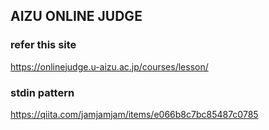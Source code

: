 ## AIZU ONLINE JUDGE
### refer this site  
https://onlinejudge.u-aizu.ac.jp/courses/lesson/

### stdin pattern
https://qiita.com/jamjamjam/items/e066b8c7bc85487c0785
